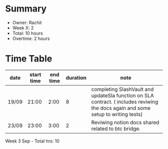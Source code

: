 # Summary
* Owner: Rachit
* Week X: 2
* Total: 10 hours
* Overtime: 2 hours

# Time Table
| date  | start time  | end time | duration  |  note |
|---|---|---|---|---|
| 19/09 | 21:00 | 2:00 | 8 | completing SlashVault and updateSla function on SLA contract. ( includes reviwing the docs again and some setup to writing tests) |
| 23/09  | 23:00  | 3:00  | 2  | Reviwing notion docs shared related to btc bridge. |

Week 3 Sep - Total hrs: 10
